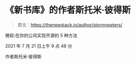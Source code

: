 # 《新书库》的作者斯托米·彼得斯

> 原文：<https://thenewstack.io/author/stormypeters/>

微软:在你的公司实现开源的 5 种方法

2021 年 7 月 21 日上午 9 点 48 分

作者斯托米·彼得斯